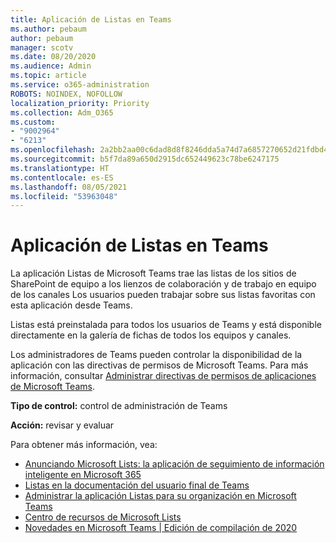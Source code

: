 ```yaml
---
title: Aplicación de Listas en Teams
ms.author: pebaum
author: pebaum
manager: scotv
ms.date: 08/20/2020
ms.audience: Admin
ms.topic: article
ms.service: o365-administration
ROBOTS: NOINDEX, NOFOLLOW
localization_priority: Priority
ms.collection: Adm_O365
ms.custom:
- "9002964"
- "6213"
ms.openlocfilehash: 2a2bb2aa00c6dad8d8f8246dda5a74d7a6857270652d21fdbd4eb0a891dac0ca
ms.sourcegitcommit: b5f7da89a650d2915dc652449623c78be6247175
ms.translationtype: HT
ms.contentlocale: es-ES
ms.lasthandoff: 08/05/2021
ms.locfileid: "53963048"
---
```

# <a name="lists-app-in-teams"></a>Aplicación de Listas en Teams

La aplicación Listas de Microsoft Teams trae las listas de los sitios de SharePoint de equipo a los lienzos de colaboración y de trabajo en equipo de los canales Los usuarios pueden trabajar sobre sus listas favoritas con esta aplicación desde Teams.

Listas está preinstalada para todos los usuarios de Teams y está disponible directamente en la galería de fichas de todos los equipos y canales.

Los administradores de Teams pueden controlar la disponibilidad de la aplicación con las directivas de permisos de Microsoft Teams. Para más información, consultar [Administrar directivas de permisos de aplicaciones de Microsoft Teams](https://docs.microsoft.com/microsoftteams/teams-app-permission-policies).

**Tipo de control:**  control de administración de Teams  

**Acción:**  revisar y evaluar

Para obtener más información, vea:

- [Anunciando Microsoft Lists: la aplicación de seguimiento de información inteligente en Microsoft 365](https://techcommunity.microsoft.com/t5/microsoft-365-blog/announcing-microsoft-lists-your-smart-information-tracking-app/ba-p/1372233)
- [Listas en la documentación del usuario final de Teams](https://support.microsoft.com/office/get-started-with-lists-in-microsoft-taeams-c971e46b-b36c-491b-9c35-efeddd0297db)
- [Administrar la aplicación Listas para su organización en Microsoft Teams](https://docs.microsoft.com/microsoftteams/manage-lists-app)
- [Centro de recursos de Microsoft Lists](https://aka.ms/MSLists)
- [Novedades en Microsoft Teams | Edición de compilación de 2020](https://techcommunity.microsoft.com/t5/microsoft-teams-blog/what-s-new-in-microsoft-teams-build-edition-2020/ba-p/1394224)
